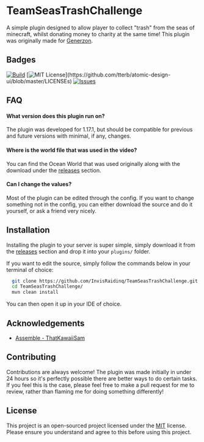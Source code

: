 
# TeamSeasTrashChallenge

A simple plugin designed to allow player to collect "trash" from the seas of minecraft, whilst donating money to charity at the same time!
This plugin was originally made for [Generzon](https://youtube.com/Generzon).




## Badges
[![Build](https://img.shields.io/appveyor/build/InvisRaidinq/TeamSeasTrashChellenge)]()
[![MIT License](https://img.shields.io/apm/l/atomic-design-ui.svg?)](https://github.com/tterb/atomic-design-ui/blob/master/LICENSEs)
[![Issues](https://img.shields.io/bitbucket/issues/InvisRaidinq/TeamSeasTrashChallenge)]()
  
## FAQ

#### What version does this plugin run on?
The plugin was developed for 1.17.1, but should be compatible for previous and future versions with minimal, if any, changes.

#### Where is the world file that was used in the video?
You can find the Ocean World that was used originally along with the download under the [releases](https://github.com/InvisRaidinq/TeamSeasTrashChallenge/releases) section.

#### Can I change the values?
Most of the plugin can be edited through the config. If you want to change something not in the config, you can either download the source and do it yourself, or ask a friend very nicely.

  
## Installation

Installing the plugin to your server is super simple, simply download it from the [releases](https://github.com/InvisRaidinq/TeamSeasTrashChallenge/releases) section and drop it into your `plugins/` folder.

If you want to edit the source, simply follow the commands below in your terminal of choice:

```bash
  git clone https://github.com/InvisRaidinq/TeamSeasTrashChallenge.git
  cd TeamSeasTrashChallenge/
  mvn clean install
```

You can then open it up in your IDE of choice.
    
## Acknowledgements

 - [Assemble - ThatKawaiiSam](https://github.com/ThatKawaiiSam/Assemble)

  
## Contributing

Contributions are always welcome! The plugin was made initially in under 24 hours so it's perfectly possible there are better ways to do certain tasks. If you feel this is the case, please feel free to make a pull request for me to review, rather than flaming me for doing something differently!

  
## License

This project is an open-sourced project licensed under the [MIT](https://choosealicense.com/licenses/mit/) license. Please ensure you understand and agree to this before using this project.
